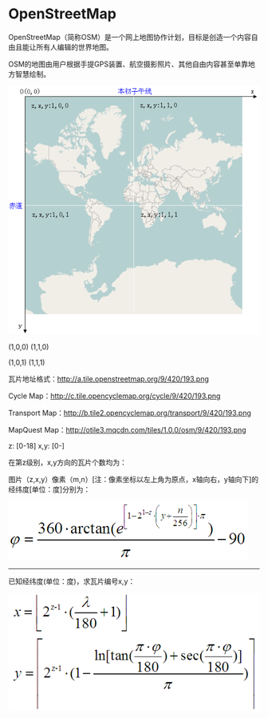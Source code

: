 #   OpenStreetMap  
OpenStreetMap（简称OSM）是一个网上地图协作计划，目标是创造一个内容自由且能让所有人编辑的世界地图。

OSM的地图由用户根据手提GPS装置、航空摄影照片、其他自由内容甚至单靠地方智慧绘制。

![Alt text](../assets/4.png)

(1,0,0)      (1,1,0)

(1,0,1)      (1,1,1)

瓦片地址格式：http://a.tile.openstreetmap.org/9/420/193.png

Cycle Map：http://c.tile.opencyclemap.org/cycle/9/420/193.png

Transport Map：http://b.tile2.opencyclemap.org/transport/9/420/193.png

MapQuest Map：http://otile3.mqcdn.com/tiles/1.0.0/osm/9/420/193.png

z: [0-18]    x,y: [0-]

在第z级别，x,y方向的瓦片个数均为：

图片（z,x,y）像素（m,n）[注：像素坐标以左上角为原点，x轴向右，y轴向下]的经纬度[单位：度]分别为：

![Alt text](../assets/5.png)

----------------------------------------------------------------------------

已知经纬度(单位：度)，求瓦片编号x,y：

![Alt text](../assets/6.png)

